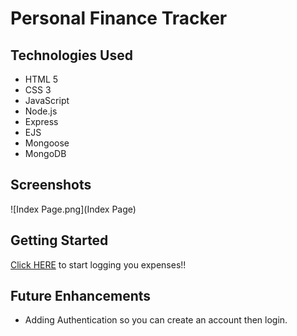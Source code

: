 # Personal Finance Tracker




## Technologies Used

* HTML 5
* CSS 3
* JavaScript
* Node.js
* Express
* EJS
* Mongoose
* MongoDB


## Screenshots 

![Index Page.png](Index Page)
![]()


## Getting Started

[Click HERE]() to start logging you expenses!!


## Future Enhancements

* Adding Authentication so you can create an account then login.
